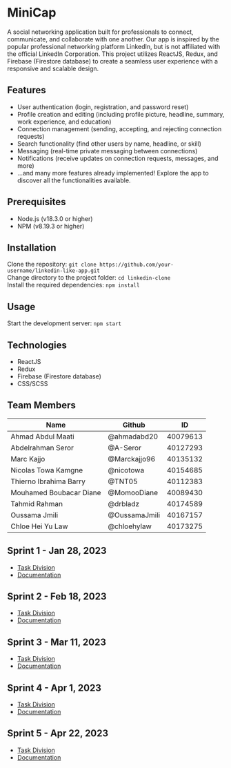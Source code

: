 # MiniCap

A social networking application built for professionals to connect, communicate, and collaborate with one another. Our app is inspired by the popular professional networking platform LinkedIn, but is not affiliated with the official LinkedIn Corporation. This project utilizes ReactJS, Redux, and Firebase (Firestore database) to create a seamless user experience with a responsive and scalable design.

## Features

* User authentication (login, registration, and password reset)
* Profile creation and editing (including profile picture, headline, summary, work experience, and education)
* Connection management (sending, accepting, and rejecting connection requests)
* Search functionality (find other users by name, headline, or skill)
* Messaging (real-time private messaging between connections)
* Notifications (receive updates on connection requests, messages, and more)
* ...and many more features already implemented! Explore the app to discover all the functionalities available.

## Prerequisites
* Node.js (v18.3.0 or higher)
* NPM (v8.19.3 or higher)

## Installation

Clone the repository: `git clone https://github.com/your-username/linkedin-like-app.git`  
Change directory to the project folder: `cd linkedin-clone`  
Install the required dependencies: `npm install`  

## Usage
Start the development server: `npm start`

## Technologies
* ReactJS
* Redux
* Firebase (Firestore database)
* CSS/SCSS

## Team Members
| Name | Github | ID | 
| --- | --- | --- | 
| Ahmad Abdul Maati | @ahmadabd20 | 40079613 | 
| Abdelrahman Seror | @A-Seror | 40127293 |
| Marc Kajjo | @Marckajjo96 | 40135132 | 
| Nicolas	Towa Kamgne | @nicotowa | 40154685 | 
| Thierno Ibrahima Barry | @TNT05 | 40112383 | 
| Mouhamed Boubacar	Diane | @MomooDiane | 40089430 | 
| Tahmid Rahman | @drbladz | 40174589 | 
| Oussama Jmili | @OussamaJmili | 40167157 | 
| Chloe Hei Yu Law | @chloehylaw | 40173275 | 

## Sprint 1 - Jan 28, 2023
- [Task Division](https://docs.google.com/document/d/19WKC2oO2nVMDk9LSePNPAQIRcXEG3dtvUBhJukLcOfs/edit?usp=sharing)
- [Documentation](https://docs.google.com/document/d/1l6gG-BsAHA1IkqbrlJaI7cT5Ce8_ElgSpb-vG9rUukM/edit?usp=sharing)

## Sprint 2 - Feb 18, 2023
- [Task Division](https://docs.google.com/document/d/10UcesARyeUUWZf4l1iPIvPA7EeneQFi-Iv4cxzvGrG8/edit?usp=sharing)
- [Documentation](https://docs.google.com/document/d/1AXAYYgOl6M4LK--tyIXV8eCOPMARU2eiU1RYd4kFNlA/edit?usp=sharing)

## Sprint 3 - Mar 11, 2023
- [Task Division](https://docs.google.com/document/d/1__NnciMqE3tQwSg0Iaf_pRiSVAnHDVnoBFoB5bcQt_g/edit?usp=share_link)
- [Documentation]()

## Sprint 4 - Apr 1, 2023
- [Task Division](https://docs.google.com/document/d/1sR4mqHNprn99VoIvFxP4ZvK7BPVxR582y4TSgI96Srw/edit?usp=share_link)
- [Documentation]()

## Sprint 5 - Apr 22, 2023
- [Task Division]()
- [Documentation](https://docs.google.com/document/d/1wyIfliWRIJVM1X1xjZg5mvrkKgY9h9AoG14ICxRjxHk/edit?usp=share_link)
